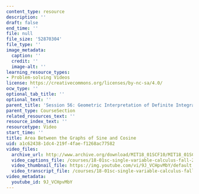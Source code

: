 ```yaml
---
content_type: resource
description: ''
draft: false
end_time: ''
file: null
file_size: '52870304'
file_type: ''
image_metadata:
  caption: ''
  credit: ''
  image-alt: ''
learning_resource_types:
- Problem-solving Videos
license: https://creativecommons.org/licenses/by-nc-sa/4.0/
ocw_type: ''
optional_tab_title: ''
optional_text: ''
parent_title: 'Session 56: Geometric Interpretation of Definite Integrals'
parent_type: CourseSection
related_resources_text: ''
resource_index_text: ''
resourcetype: Video
start_time: ''
title: Area Between the Graphs of Sine and Cosine
uid: a1c62438-1dc4-219f-4fae-f1268ac77582
video_files:
  archive_url: http://www.archive.org/download/MIT18_01SCF10/MIT18_01SCF10Rec_42_300k.mp4
  video_captions_file: /courses/18-01sc-single-variable-calculus-fall-2010/aaa6a40b55a253ca8726da4bdc25297d_9J_VCHpvMbY.vtt
  video_thumbnail_file: https://img.youtube.com/vi/9J_VCHpvMbY/default.jpg
  video_transcript_file: /courses/18-01sc-single-variable-calculus-fall-2010/79fe68c39926026e34df3fab67806732_9J_VCHpvMbY.pdf
video_metadata:
  youtube_id: 9J_VCHpvMbY
---
```

